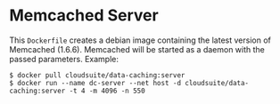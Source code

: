 # Memcached Server #

This `Dockerfile` creates a debian image containing the latest version of Memcached (1.6.6).
Memcached will be started as a daemon with the passed parameters.
Example:

    $ docker pull cloudsuite/data-caching:server
    $ docker run --name dc-server --net host -d cloudsuite/data-caching:server -t 4 -m 4096 -n 550
